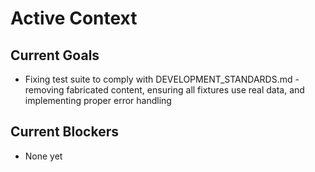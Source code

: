 # Active Context

## Current Goals

- Fixing test suite to comply with DEVELOPMENT_STANDARDS.md - removing fabricated content, ensuring all fixtures use real data, and implementing proper error handling

## Current Blockers

- None yet